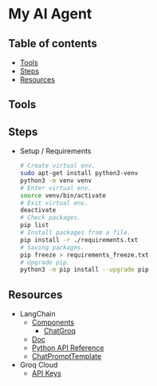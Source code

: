 <!-- omit in toc -->
# My AI Agent

<!-- omit in toc -->
## Table of contents

- [Tools](#tools)
- [Steps](#steps)
- [Resources](#resources)

## Tools

## Steps

- Setup / Requirements

  ```bash
  # Create virtual env.
  sudo apt-get install python3-venv
  python3 -m venv venv
  # Enter virtual env.
  source venv/bin/activate
  # Exit virtual env.
  deactivate
  # Check packages.
  pip list
  # Install packages from a file.
  pip install -r ./requirements.txt
  # Saving packages.
  pip freeze > requirements_freeze.txt
  # Upgrade pip.
  python3 -m pip install --upgrade pip
  ```

## Resources

- LangChain
  - [Components](https://python.langchain.com/docs/integrations/components/)
    - [ChatGroq](https://python.langchain.com/docs/integrations/chat/groq/)
  - [Doc](https://python.langchain.com/docs/introduction)
  - [Python API Reference](https://python.langchain.com/api_reference/index.html)
  - [ChatPromptTemplate](https://python.langchain.com/api_reference/core/prompts/langchain_core.prompts.chat.ChatPromptTemplate.html)
- Groq Cloud
  - [API Keys](https://console.groq.com/keys)
